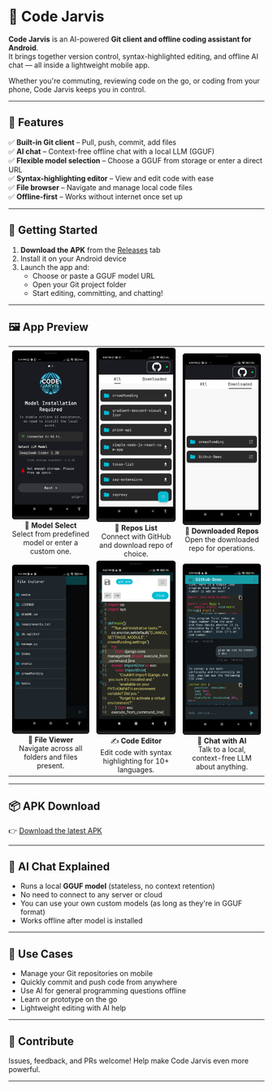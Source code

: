 # 🤖 Code Jarvis

**Code Jarvis** is an AI-powered **Git client and offline coding assistant for Android**.  
It brings together version control, syntax-highlighted editing, and offline AI chat — all inside a lightweight mobile app.

Whether you're commuting, reviewing code on the go, or coding from your phone, Code Jarvis keeps you in control.

---

## 📱 Features

✅ **Built-in Git client** – Pull, push, commit, add files  
✅ **AI chat** – Context-free offline chat with a local LLM (GGUF)  
✅ **Flexible model selection** – Choose a GGUF from storage or enter a direct URL  
✅ **Syntax-highlighting editor** – View and edit code with ease  
✅ **File browser** – Navigate and manage local code files  
✅ **Offline-first** – Works without internet once set up

---

## 🚀 Getting Started

1. **Download the APK** from the [Releases](https://github.com/YashArote/code-jarvis/releases) tab  
2. Install it on your Android device  
3. Launch the app and:
   - Choose or paste a GGUF model URL
   - Open your Git project folder
   - Start editing, committing, and chatting!

---

## 🖼️ App Preview

<table>
  <tr>
    <td align="center">
      <img src="assets/1_model_select.png" width="250"/><br/>
      📂 <b>Model Select</b><br/>
      Select from predefined model or enter a custom one.
    </td>
    <td align="center">
      <img src="assets/2_repos.png" width="250"/><br/>
      📃 <b>Repos List</b><br/>
      Connect with GitHub and download repo of choice.
    </td>
    <td align="center">
      <img src="assets/3_downloaded.png" width="250"/><br/>
      📃 <b>Downloaded Repos</b><br/>
      Open the downloaded repo for operations.
    </td>
  </tr>
  <tr>
    <td align="center">
      <img src="assets/list_files.png" width="250"/><br/>
      🔧 <b>File Viewer</b><br/>
      Navigate across all folders and files present.
    </td>
    <td align="center">
      <img src="assets/edit_code.png" width="250"/><br/>
      ✍️ <b>Code Editor</b><br/>
      Edit code with syntax highlighting for 10+ languages.
    </td>
    <td align="center">
      <img src="assets/chat_model.png" width="250"/><br/>
      💬 <b>Chat with AI</b><br/>
      Talk to a local, context-free LLM about anything.
    </td>
  </tr>
</table>


---

## 📦 APK Download

👉 [Download the latest APK](https://github.com/YashArote/code-jarvis/releases)

---

## 🧠 AI Chat Explained

- Runs a local **GGUF model** (stateless, no context retention)
- No need to connect to any server or cloud
- You can use your own custom models (as long as they're in GGUF format)
- Works offline after model is installed

---

## 🧩 Use Cases

- Manage your Git repositories on mobile  
- Quickly commit and push code from anywhere  
- Use AI for general programming questions offline  
- Learn or prototype on the go  
- Lightweight editing with AI help

---


## 🙌 Contribute

Issues, feedback, and PRs welcome! Help make Code Jarvis even more powerful.

---


